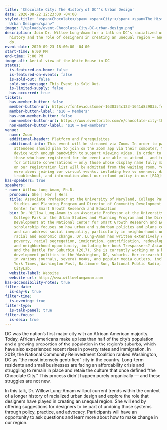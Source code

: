 ```yaml
---
title: 'Chocolate City: The History of DC''s Urban Design'
date: 2020-08-22 12:23:00 -04:00
styled-title: "<span>Chocolate</span> <span>City:</span> <span>The History of DC's
  Urban Design</span>"
image: "/uploads/event-Chocolate-City-DC-urban-design.png"
description: Join Dr. Willow Lung-Amam for a talk on DC’s racialized urban design
  history and the role of designers in creating an unequal region — and what we can
  do.
event-date: 2020-09-23 18:00:00 -04:00
start-time: 6:00 PM
end-time: 7:00 PM
image-alt: Aerial view of the White House in DC
status:
  is-featured-on-home: false
  is-featured-on-events: false
  is-sold-out: false
  sold-out-message: This Event is Sold Out.
  is-limited-supply: false
  has-occurred: true
tickets:
  has-member-button: false
  member-button-url: https://fontevacustomer-1638354c123-1641d839835.force.com/services/oauth2/authorize?client_id=3MVG9nthuDc9owbcOq7_07W.HriOQQPWTbMkrpOla.ajDQlTHf4_uby_mhwylcX.mJBU2O2SppTiZMS0J_HJd&response_type=code&redirect_uri=https://ikit.aiga.org/ikit_national_util/ikit-national-util-sso-redirect/&state=https%3A%2F%2Fdc.aiga.org%2Fevent%2Fchocolate-city-the-history-of-dcs-urban-design%2F%3Fredirect_source%3Deventbrite_register
  member-button-label: "$10 — Members"
  has-non-member-button: false
  non-member-button-url: https://www.eventbrite.com/e/chocolate-city-the-history-of-dcs-urban-design-tickets-117846555219
  non-member-button-label: "$10 — Non-members"
venue:
  name: Zoom
  additional-header: Platform and Prerequisites
  additional-info: This event will be streamed via Zoom. In order to participate fully,
    attendees should plan to join on the Zoom app via their computer, tablet, or mobile
    device with enough bandwidth to support viewing video. In order to ensure only
    those who have registered for the event are able to attend — and to create space
    for intimate conversations — only those whose display name fully matches the name
    on our registration list will be admitted from the waiting room. You can find
    more about joining our virtual events, including how to connect, directions to
    troubleshoot, and information about our refund policy in our [FAQ](/faqs/).
has-speakers: true
speakers:
- name: Willow Lung-Amam, Ph.D.
  pronouns: She | Her | Hers
  title: Associate Professor at the University of Maryland, College Park in the Urban
    Studies and Planning Program and Director of Community Development at the National
    Center for Smart Growth Research and Education
  bio: Dr. Willow Lung-Amam is an Associate Professor at the University of Maryland,
    College Park in the Urban Studies and Planning Program and the Director of Community
    Development at the National Center for Smart Growth Research and Education. Her
    scholarship focuses on how urban and suburban policies and plans contribute to
    and can address social inequality, particularly in neighborhoods undergoing rapid
    racial and economic change. Dr. Lung-Amam has written extensively on suburban
    poverty, racial segregation, immigration, gentrification, redevelopment politics,
    and neighborhood opportunity, including her book Trespassers? Asian Americans
    and the Battle for Suburbia (2017). She is currently working on a book on equitable
    development politics in the Washington, DC, suburbs. Her research has appeared
    in various journals, several books, and popular media outlets, including The New
    York Times, Washington Post, Baltimore Sun, National Public Radio, and Bloomberg’s
    CityLab.
  website-label: Website
  website-url: http://www.willowlungamam.com
has-accessibility-notes: true
filter-date:
  is-day-6: true
filter-time:
  is-evening: true
filter-type:
  is-talk-panel: true
filter-focus:
  is-deia: true
---
```


DC was the nation’s first major city with an African American majority. Today, African Americans make up less than half of the city’s population and a growing proportion of the population in the region’s suburbs, which have also experienced recent rises in poverty rates and immigration. In 2019, the National Community Reinvestment Coalition ranked Washington, DC as “the most intensely gentrified” city in the country. Long-term residents and small businesses are facing an affordability crisis and struggling to remain in place and retain the culture that once defined “the Chocolate City." This process didn't happen purely organically — and these struggles are not new.

In this talk, Dr. Willow Lung-Amam will put current trends within the context of a longer history of racialized urban design and explore the role that designers have played in creating an unequal region. She will end by offering suggestions for designers to be part of undoing those systems through policy, practice, and advocacy. Participants will have an opportunity to ask questions and learn more about how to make change in our region.
